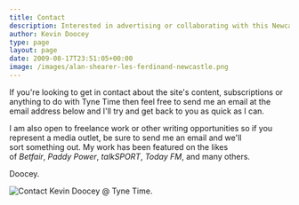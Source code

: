 ```yaml
---
title: Contact
description: Interested in advertising or collaborating with this Newcastle United blog? Get in contact with the writer of Tyne Time by email or Twitter @KevinDoocey.
author: Kevin Doocey
type: page
layout: page
date: 2009-08-17T23:51:05+00:00
image: /images/alan-shearer-les-ferdinand-newcastle.png
---
```


If you're looking to get in contact about the site's content, subscriptions or anything to do with Tyne Time then feel free to send me an email at the email address below and I'll try and get back to you as quick as I can.

I am also open to freelance work or other writing opportunities so if you represent a media outlet, be sure to send me an email and we'll sort something out. My work has been featured on the likes of _Betfair_, _Paddy Power_, _talkSPORT_, _Today FM_, and many others.

Doocey.

![Contact Kevin Doocey @ Tyne Time.](http://www.tynetime.com/wp-content/uploads/2009/08/Contact-TyneTime-NUFC.png)
